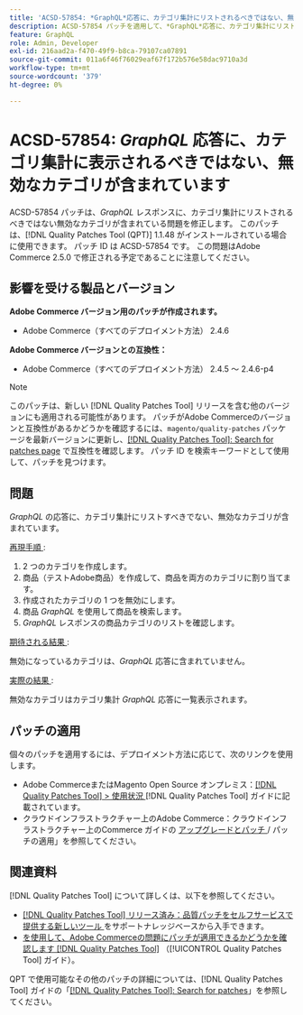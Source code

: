 ```yaml
---
title: 'ACSD-57854: *GraphQL*応答に、カテゴリ集計にリストされるべきではない、無効なカテゴリが含まれています'
description: ACSD-57854 パッチを適用して、*GraphQL*応答に、カテゴリ集計にリストされるべきでない無効なカテゴリが含まれているAdobe Commerceの問題を修正してください。
feature: GraphQL
role: Admin, Developer
exl-id: 216aad2a-f470-49f9-b8ca-79107ca07891
source-git-commit: 011a6f46f76029eaf67f172b576e58dac9710a3d
workflow-type: tm+mt
source-wordcount: '379'
ht-degree: 0%

---
```


# ACSD-57854: *GraphQL* 応答に、カテゴリ集計に表示されるべきではない、無効なカテゴリが含まれています

ACSD-57854 パッチは、*GraphQL* レスポンスに、カテゴリ集計にリストされるべきではない無効なカテゴリが含まれている問題を修正します。 このパッチは、[!DNL Quality Patches Tool (QPT)] 1.1.48 がインストールされている場合に使用できます。 パッチ ID は ACSD-57854 です。 この問題はAdobe Commerce 2.5.0 で修正される予定であることに注意してください。

## 影響を受ける製品とバージョン

**Adobe Commerce バージョン用のパッチが作成されます。**

* Adobe Commerce（すべてのデプロイメント方法） 2.4.6

**Adobe Commerce バージョンとの互換性：**

* Adobe Commerce（すべてのデプロイメント方法） 2.4.5 ～ 2.4.6-p4

>[!NOTE]
>
>このパッチは、新しい [!DNL Quality Patches Tool] リリースを含む他のバージョンにも適用される可能性があります。 パッチがAdobe Commerceのバージョンと互換性があるかどうかを確認するには、`magento/quality-patches` パッケージを最新バージョンに更新し、[[!DNL Quality Patches Tool]: Search for patches page](https://experienceleague.adobe.com/tools/commerce-quality-patches/index.html?lang=ja) で互換性を確認します。 パッチ ID を検索キーワードとして使用して、パッチを見つけます。

## 問題

*GraphQL* の応答に、カテゴリ集計にリストすべきでない、無効なカテゴリが含まれています。

<u> 再現手順 </u>:

1. 2 つのカテゴリを作成します。
1. 商品（テストAdobe商品）を作成して、商品を両方のカテゴリに割り当てます。
1. 作成されたカテゴリの 1 つを無効にします。
1. 商品 *GraphQL* を使用して商品を検索します。
1. *GraphQL* レスポンスの商品カテゴリのリストを確認します。

<u> 期待される結果 </u>:

無効になっているカテゴリは、*GraphQL* 応答に含まれていません。

<u> 実際の結果 </u>:

無効なカテゴリはカテゴリ集計 *GraphQL* 応答に一覧表示されます。

## パッチの適用

個々のパッチを適用するには、デプロイメント方法に応じて、次のリンクを使用します。

* Adobe CommerceまたはMagento Open Source オンプレミス：[[!DNL Quality Patches Tool] > 使用状況 ](/help/tools/quality-patches-tool/usage.md) [!DNL Quality Patches Tool] ガイドに記載されています。
* クラウドインフラストラクチャー上のAdobe Commerce：クラウドインフラストラクチャー上のCommerce ガイドの [ アップグレードとパッチ ](https://experienceleague.adobe.com/docs/commerce-cloud-service/user-guide/develop/upgrade/apply-patches.html?lang=ja)/ パッチの適用」を参照してください。

## 関連資料

[!DNL Quality Patches Tool] について詳しくは、以下を参照してください。

* [[!DNL Quality Patches Tool]  リリース済み：品質パッチをセルフサービスで提供する新しいツール ](https://experienceleague.adobe.com/ja/docs/commerce-operations/tools/quality-patches-tool/quality-patches-tool-to-self-serve-quality-patches) をサポートナレッジベースから入手できます。
* [ を使用して、Adobe Commerceの問題にパッチが適用できるかどうかを確認します  [!DNL Quality Patches Tool]](/help/tools/quality-patches-tool/patches-available-in-qpt/check-patch-for-magento-issue-with-magento-quality-patches.md) （[!UICONTROL Quality Patches Tool] ガイド）。


QPT で使用可能なその他のパッチの詳細については、[!DNL Quality Patches Tool] ガイドの「[[!DNL Quality Patches Tool]: Search for patches](https://experienceleague.adobe.com/tools/commerce-quality-patches/index.html?lang=ja)」を参照してください。
